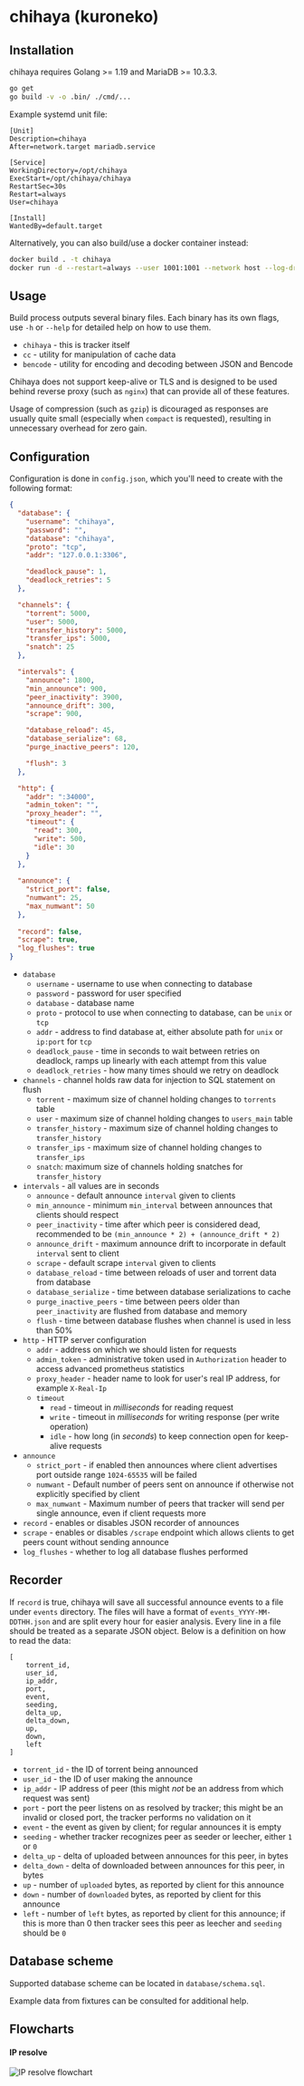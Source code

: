 chihaya (kuroneko)
=======

Installation
-------------

chihaya requires Golang >= 1.19 and MariaDB >= 10.3.3.

```sh
go get
go build -v -o .bin/ ./cmd/...
```

Example systemd unit file:
```systemd
[Unit]
Description=chihaya
After=network.target mariadb.service

[Service]
WorkingDirectory=/opt/chihaya
ExecStart=/opt/chihaya/chihaya
RestartSec=30s
Restart=always
User=chihaya

[Install]
WantedBy=default.target
```

Alternatively, you can also build/use a docker container instead:

```sh
docker build . -t chihaya
docker run -d --restart=always --user 1001:1001 --network host --log-driver local -v ${PWD}:/app chihaya
```

Usage
-------------
Build process outputs several binary files. Each binary has its own flags, use 
`-h` or `--help` for detailed help on how to use them.

- `chihaya` - this is tracker itself
- `cc` - utility for manipulation of cache data
- `bencode` - utility for encoding and decoding between JSON and Bencode

Chihaya does not support keep-alive or TLS and is designed to be used behind reverse proxy (such as `nginx`) that can
provide all of these features.

Usage of compression (such as `gzip`) is dicouraged as responses are usually quite small (especially when `compact` 
is requested), resulting in unnecessary overhead for zero gain.

Configuration
-------------

Configuration is done in `config.json`, which you'll need to create with the following format:

```json
{
  "database": {
    "username": "chihaya",
    "password": "",
    "database": "chihaya",
    "proto": "tcp",
    "addr": "127.0.0.1:3306",

    "deadlock_pause": 1,
    "deadlock_retries": 5
  },

  "channels": {
    "torrent": 5000,
    "user": 5000,
    "transfer_history": 5000,
    "transfer_ips": 5000,
    "snatch": 25
  },

  "intervals": {
    "announce": 1800,
    "min_announce": 900,
    "peer_inactivity": 3900,
    "announce_drift": 300,
    "scrape": 900,

    "database_reload": 45,
    "database_serialize": 68,
    "purge_inactive_peers": 120,

    "flush": 3
  },

  "http": {
    "addr": ":34000",
    "admin_token": "",
    "proxy_header": "",
    "timeout": {
      "read": 300,
      "write": 500,
      "idle": 30
    }
  },
  
  "announce": {
    "strict_port": false,
    "numwant": 25,
    "max_numwant": 50
  },
  
  "record": false,
  "scrape": true,
  "log_flushes": true
}
```

- `database`
    - `username` - username to use when connecting to database
    - `password` - password for user specified
    - `database` - database name
    - `proto` - protocol to use when connecting to database, can be `unix` or `tcp`
    - `addr` - address to find database at, either absolute path for `unix` or `ip:port` for `tcp`
    - `deadlock_pause` - time in seconds to wait between retries on deadlock, ramps up linearly with each attempt from this value
    - `deadlock_retries` - how many times should we retry on deadlock
- `channels` - channel holds raw data for injection to SQL statement on flush
    - `torrent` - maximum size of channel holding changes to `torrents` table
    - `user` - maximum size of channel holding changes to `users_main` table
    - `transfer_history` - maximum size of channel holding changes to `transfer_history`
    - `transfer_ips` - maximum size of channel holding changes to `transfer_ips`
    - `snatch`: maximum size of channels holding snatches for `transfer_history`
- `intervals` - all values are in seconds
    - `announce` - default announce `interval` given to clients
    - `min_announce` - minimum `min_interval` between announces that clients should respect
    - `peer_inactivity` - time after which peer is considered dead, recommended to be `(min_announce * 2) + (announce_drift * 2)`
    - `announce_drift` - maximum announce drift to incorporate in default `interval` sent to client
    - `scrape` - default scrape `interval` given to clients
    - `database_reload` - time between reloads of user and torrent data from database
    - `database_serialize` - time between database serializations to cache
    - `purge_inactive_peers` - time between peers older than `peer_inactivity` are flushed from database and memory
    - `flush` - time between database flushes when channel is used in less than 50%
- `http` - HTTP server configuration
    - `addr` - address on which we should listen for requests
    - `admin_token` - administrative token used in `Authorization` header to access advanced prometheus statistics
    - `proxy_header` - header name to look for user's real IP address, for example `X-Real-Ip`
    - `timeout`
      - `read` - timeout in _milliseconds_ for reading request
      - `write` - timeout in _milliseconds_ for writing response (per write operation)
      - `idle` - how long (in _seconds_) to keep connection open for keep-alive requests
- `announce`
    - `strict_port` - if enabled then announces where client advertises port outside range `1024-65535` will be failed
    - `numwant` - Default number of peers sent on announce if otherwise not explicitly specified by client
    - `max_numwant` - Maximum number of peers that tracker will send per single announce, even if client requests more
- `record` - enables or disables JSON recorder of announces
- `scrape` - enables or disables `/scrape` endpoint which allows clients to get peers count without sending announce
- `log_flushes` - whether to log all database flushes performed

Recorder
-------------

If `record` is true, chihaya will save all successful announce events to a file under 
`events` directory. The files will have a format of `events_YYYY-MM-DDTHH.json` and are
split every hour for easier analysis. Every line in a file should be treated as a separate
JSON object. Below is a definition on how to read the data:

```text
[
    torrent_id,
    user_id,
    ip_addr,
    port,
    event,
    seeding,
    delta_up,
    delta_down,
    up,
    down,
    left
] 
```

- `torrent_id` - the ID of torrent being announced
- `user_id` - the ID of user making the announce
- `ip_addr` - IP address of peer (this might _not_ be an address from which request was sent)
- `port` - port the peer listens on as resolved by tracker; this might be an invalid or
closed port, the tracker performs no validation on it
- `event` - the event as given by client; for regular announces it is empty
- `seeding` - whether tracker recognizes peer as seeder or leecher, either `1` or `0`
- `delta_up` - delta of uploaded between announces for this peer, in bytes
- `delta_down` - delta of downloaded between announces for this peer, in bytes
- `up` - number of `uploaded` bytes, as reported by client for this announce
- `down` - number of `downloaded` bytes, as reported by client for this announce
- `left` - number of `left` bytes, as reported by client for this announce; if this is more
than 0 then tracker sees this peer as leecher and `seeding` should be `0`

Database scheme
-------------
Supported database scheme can be located in `database/schema.sql`.

Example data from fixtures can be consulted for additional help.

Flowcharts
-------------

#### IP resolve
![IP resolve flowchart](.gitea/images/flowcharts/ip.png)
